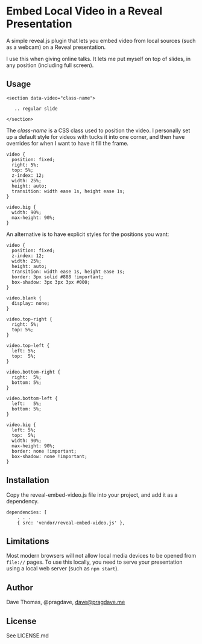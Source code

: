# Embed Local Video in a Reveal Presentation

A simple reveal.js plugin that lets you embed video from local sources
(such as a webcam) on a Reveal presentation.

I use this when giving online talks. It lets me put myself on top of
slides, in any position (including full screen).


## Usage

    <section data-video="class-name">

       .. regular slide

    </section>


The _class-name_ is a CSS class used to position the video. I
personally set up a default style for videos with tucks it into one
corner, and then have overrides for when I want to have it fill the
frame.


    video {
      position: fixed;
      right: 5%;
      top: 5%;
      z-index: 12;
      width: 25%;
      height: auto;
      transition: width ease 1s, height ease 1s;
    }

    video.big {
      width: 90%;
      max-height: 90%;
    }

An alternative is to have explicit styles for the positions you want:

    video {
      position: fixed;
      z-index: 12;
      width: 25%;
      height: auto;
      transition: width ease 1s, height ease 1s;
      border: 3px solid #888 !important;
      box-shadow: 3px 3px 3px #000;
    }

    video.blank {
      display: none;
    }

    video.top-right {
      right: 5%;
      top: 5%;
    }

    video.top-left {
      left: 5%;
      top:  5%;
    }

    video.bottom-right {
      right:  5%;
      bottom: 5%;
    }

    video.bottom-left {
      left:   5%;
      bottom: 5%;
    }

    video.big {
      left: 5%;
      top:  5%;
      width: 90%;
      max-height: 90%;
      border: none !important;
      box-shadow: none !important;
    }


## Installation

Copy the reveal-embed-video.js file into your project, and add it as a
dependency.

    dependencies: [
        . . .
        { src: 'vendor/reveal-embed-video.js' },

## Limitations

Most modern browsers will not allow local media devices to be opened
from `file://` pages. To use this locally, you need to serve your
presentation using a local web server (such as `npm start`).


## Author

Dave Thomas, @pragdave, dave@pragdave.me

## License

See LICENSE.md
